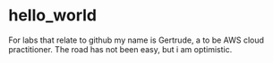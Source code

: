 # hello_world
For labs that relate to github
my name is Gertrude, a to be AWS cloud practitioner. The road has not been easy, but i am optimistic. 

